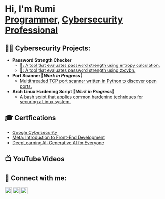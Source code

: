 <h1>Hi, I'm Rumi <br/><a href="https://github.com/blvckcvbe?tab=repositories">Programmer</a>, <a href="https://rumii.vercel.app/">Cybersecurity Professional</a> </h1>

<h2>👨‍💻 Cybersecurity Projects:</h2>

- <b>Password Strength Checker</b>
  - [🐍: A tool that evaluates password strength using entropy calculation.](https://github.com/blvckcvbe/password-strength-checker)
  - [🦀: A tool that evaluates password strength using zxcvbn.](https://github.com/blvckcvbe/password-strength-checker-rs)
- <b>Port Scanner 🚧*Work in Progress*🚧</b>
  - [Multithreaded TCP port scanner written in Python to discover open ports.](https://github.com/blvckcvbe/simple-port-scanner)
- <b>Arch Linux Hardening Script 🚧*Work in Progress*🚧</b>
  - [A bash script that applies common hardening techniques for securing a Linux system.](https://github.com/blvckcvbe/linux-hardening-script)
 
<h2>🎓 Certfications</h2>

- [Google Cybersecurity](https://coursera.org/share/261055a30fc3abf3c33b3d8cb0fc2356)
- [Meta: Introduction to Front-End Development](https://coursera.org/share/f99c483be041d8d5c994cef9bf9a9e44)
- [DeepLearning.AI: Generative AI for Everyone](https://coursera.org/share/c9c9ee3e370664cf819db268f9ec54cf)


<h2>📺 YouTube Videos</h2>
<!--
- [How to get into Cybersecurity Starting From Zero](https://www.youtube.com/watch?v=a83ASGn_V_s)
- [A Day in the Life of a Cybersecurity Anayst](https://www.youtube.com/watch?v=uHy3oM7NnoU)
- [How to Create a KeyLogger (C#)](https://www.youtube.com/watch?v=N-L9hklSlNk)
- [Ransomware Demonstration (C#)](https://www.youtube.com/watch?v=OfvdQeh79s0)
- [Is WGU Legit?](https://www.youtube.com/watch?v=E2MwRWxDBkA)
-->
<h2> 🤳 Connect with me:</h2>

[<img align="left" alt="vforvim | YouTube" width="22px" src="https://cdn.jsdelivr.net/npm/simple-icons@v3/icons/youtube.svg" />][youtube]
[<img align="left" alt="rumiidev | Twitter" width="22px" src="https://cdn.jsdelivr.net/npm/simple-icons@v3/icons/twitter.svg" />][twitter]
[<img align="left" alt="rumii.dev | Discord" width="22px" src="https://cdn.jsdelivr.net/npm/simple-icons@v3/icons/discord.svg" />][discord]


[twitter]: https://twitter.com/rumiidev
[youtube]: https://www.youtube.com/@vforvim
[discord]: https://discordapp.com/users/1317633478484955207

